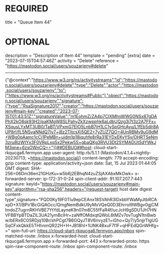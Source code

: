 
# REQUIRED
title = "Queue Item 44"
# OPTIONAL
description = "Description of Item 44"
template = "pending"
[extra]
date = "2023-07-15T04:57:46Z"
activity = "Delete"
reference = "https://mastodon.social/users/souzarjeny#delete"

---
{"@context":"https://www.w3.org/ns/activitystreams","id":"https://mastodon.social/users/souzarjeny#delete","type":"Delete","actor":"https://mastodon.social/users/souzarjeny","to":["https://www.w3.org/ns/activitystreams#Public"],"object":"https://mastodon.social/users/souzarjeny","signature":{"type":"RsaSignature2017","creator":"https://mastodon.social/users/souzarjeny#main-key","created":"2023-07-15T01:43:51Z","signatureValue":"m1EohmZ/ZA4p7CIXMhnWWG0NSx87gDAPhX2kO8sk93H2/paKMgW8SLPahyZkXzwpphk6aLdbUQzg3i7t3z2A7FFx+XSqusLYxMT3UB0/TaBT/VPxmG7EIO5LnbB7jH1LC1ySpGHcAvu/L1fEb5dlr8AUP8rI/fL5NSvaNNdQ7ly7+j8z2TItcsXj5QE2+7yZUZ7QO+4UnRBMv9uG9dM+WBg0pAamc1cCj1PeMBn+uidm1p18jquhfe8rRa31EYDxEKyYSy/OHRTSeNm3zru8IzWtYx3F0VRpLxqSx2Pekw5S+gbaQKg3RVU3Dt2SYMADUtSdYWkJM3qne+6zsOWnCQ=="}}##DEBUG##host: cloud-start-rkqucga6.fermyon.app
user-agent: http.rb/5.1.1 (Mastodon/4.1.4+nightly-20230713; +https://mastodon.social/)
content-length: 779
accept-encoding: gzip
content-type: application/activity+json
date: Sat, 15 Jul 2023 01:44:05 GMT
digest: SHA-256=06Dm36en21GHzKu+w5b6j2EBhqN4zuZSjAXAbxMkOwk=
x-forwarded-server: ip-172-31-0-24
spin-client-addr: 91.107.207.7:443
signature: keyId="https://mastodon.social/users/souzarjeny#main-key",algorithm="rsa-sha256",headers="(request-target) host date digest content-type",signature="PQD0Ky19F0Tlu9epCEAnx18SVAhR3lDxbbYWaMyJtbRCAxpD+X1/BPir1BcGiQAOcc/QmgNemBdkU9yMxVQeQ0D3Ehrrol9WBgv0gjCMImdoZ7ugrnRKHVBE7YtYdLayneK9n07m8C55fFaR4f/ucJcH9gSDU1JH7HNVFBBYpBTDaZIL3UA21ymBclHr+zaNffOMdxqtQWoL6tMZv7ovTugN1tnBwbw/bERx6C0SRDjq10Br/shPCgt7B6GQyJT8V6nvyzE1+iGho+Qy7/y5njjrTlgUGSqCFxkQkkE5THhnmQR22H+H+JB18hI+1UNK4BxuF7I1F+qHFEdQGnWHfg=="
spin-full-url: https://cloud-start-rkqucga6.fermyon.app/inbox
spin-matched-route: /inbox
x-forwarded-host: cloud-start-rkqucga6.fermyon.app
x-forwarded-port: 443
x-forwarded-proto: https
spin-raw-component-route: /inbox
spin-component-route: /inbox

